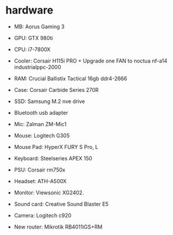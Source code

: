 # hardware

* MB: Aorus Gaming 3
* GPU: GTX 980ti
* CPU: i7-7800X
* Cooler: Corsair H115i PRO + Upgrade one FAN to noctua nf-a14 industrialppc-2000
* RAM: Crucial Ballistix Tactical 16gb ddr4-2666
* Case: Corsair Carbide Series 270R
* SSD: Samsung M.2 nve drive
* Bluetooth usb adapter
* Mic: Zalman ZM-Mic1
* Mouse: Logitech G305
* Mouse Pad: HyperX FURY S Pro, L 
* Keyboard: Steelseries APEX 150
* PSU: Corsair rm750x
* Headset: ATH-A500X
* Monitor: Viewsonic XG2402.
* Sound card: Creative Sound Blaster E5
* Camera: Logitech c920

* New router: Mikrotik RB4011iGS+RM
